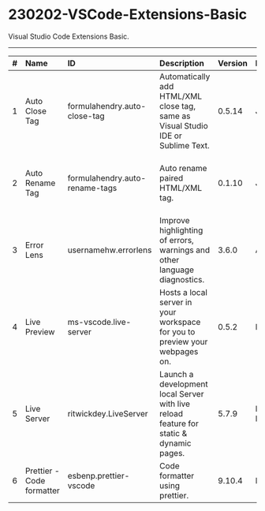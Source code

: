 # 230202-VSCode-Extensions-Basic
Visual Studio Code Extensions Basic.

---


|   #   | Name                      | ID                             | Description                                                                                   | Version | Publisher      | VS Marketplace Link                                                                                                                                                    |
| :---: | :------------------------ | :----------------------------- | :-------------------------------------------------------------------------------------------- | :------ | :------------- | :--------------------------------------------------------------------------------------------------------------------------------------------------------------------- |
|   1   | Auto Close Tag            | formulahendry.auto-close-tag   | Automatically add HTML/XML close tag, same as Visual Studio IDE or Sublime Text.              | 0.5.14  | Jun Han        | [https://marketplace.visualstudio.com/items?itemName=formulahendry.auto-close-tag](https://marketplace.visualstudio.com/items?itemName=formulahendry.auto-close-tag)   |
|   2   | Auto Rename Tag           | formulahendry.auto-rename-tags | Auto rename paired HTML/XML tag.                                                              | 0.1.10  | Jun Han        | [https://marketplace.visualstudio.com/items?itemName=formulahendry.auto-rename-tag](https://marketplace.visualstudio.com/items?itemName=formulahendry.auto-rename-tag) |
|   3   | Error Lens                | usernamehw.errorlens           | Improve highlighting of errors, warnings and other language diagnostics.                      | 3.6.0   | Alexander      | [https://marketplace.visualstudio.com/items?itemName=usernamehw.errorlens](https://marketplace.visualstudio.com/items?itemName=usernamehw.errorlens)                   |
|   4   | Live Preview              | ms-vscode.live-server          | Hosts a local server in your workspace for you to preview your webpages on.                   | 0.5.2   | Microsoft      | [https://marketplace.visualstudio.com/items?itemName=ms-vscode.live-server](https://marketplace.visualstudio.com/items?itemName=ms-vscode.live-server)                 |
|   5   | Live Server               | ritwickdey.LiveServer          | Launch a development local Server with live reload feature for static & dynamic pages.        | 5.7.9   | Ritwick Dey    | [https://marketplace.visualstudio.com/items?itemName=ritwickdey.LiveServer](https://marketplace.visualstudio.com/items?itemName=ritwickdey.LiveServer)                 |
|   6   | Prettier - Code formatter | esbenp.prettier-vscode         | Code formatter using prettier.                                                                | 9.10.4  | Prettier       | [https://marketplace.visualstudio.com/items?itemName=esbenp.prettier-vscode]( https://marketplace.visualstudio.com/items?itemName=esbenp.prettier-vscode)              |
